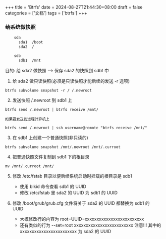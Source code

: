 +++
title = 'Btrfs'
date = 2024-08-27T21:44:30+08:00
draft = false
categories = ['文档']
tags = ['btrfs']
+++


### 给系统做快照

```bash
    sda
      sda1  /boot
      sda2  /
``` 

```bash
    sdb
      sdb1  /mnt
```

目的: 给 sda2 做快照 --> 保存 sda2 的快照到 sdb1 中

1. 给 sda2 做只读快照(必须是只读快照才能后续的发送 -r 选项)

```shell
btrfs subvolume snapshot -r / /.newroot
```

2. 发送快照 /.newroot 到 sdb1 上
```shell
btrfs send /.newroot | btrfs receive /mnt/
```

    如果要发送到远程计算机上
```shell
btrfs send /.newroot | ssh username@remote "btrfs receive /mnt/"
```

3. 在 sdb1 上创建一个普通快照(非只读的)
```shell
btrfs subvolume snapshot /mnt/.newroot /mnt/.curroot
```

4. 把普通快照文件复制到 sdb1 下的根目录
```shell
mv /mnt/.curroot /mnt/
```

5. 修改 /etc/fstab 目录以便后续系统启动时挂载的根目录是 sdb1
    - 使用 blkid 命令查看 sdb1 的 UUID 
    - 修改 /etc/fstab 里 sda2 的 UUID 为 sdb1 的 UUID

6. 修改 /boot/grub/grub.cfg 文件将关于 sda2 的 UUID 都替换为 sdb1 的 UUID
    - 大概修改行的内容为 root=UUID=xxxxxxxxxxxxxxxxxxxxxxxxx
    - 还有类似的行为 --set=root xxxxxxxxxxxxxxxxxxxxxxxxx
    注意!!! 其中的 xxxxxxxxxxxxxxxxxxxxxxxx 为 sda2 的 UUID
